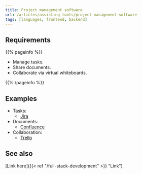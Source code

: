 ```yaml
---
title: Project management software
url: /articles/assisting-tools/project-management-software
tags: [languages, frontend, backend]
---
```


## Requirements

{{% pageinfo %}}

* Manage tasks.
* Share documents.
* Collaborate via virtual whiteboards.

{{% /pageinfo %}}

## Examples

* Tasks:
  * [Jira](https://www.atlassian.com/software/jira)
* Documents:
  * [Confluence](https://www.atlassian.com/software/confluence)
* Collaboration:
  * [Trello](https://trello.com/)

## See also

[Link here]({{< ref "/full-stack-development" >}} "Link")
